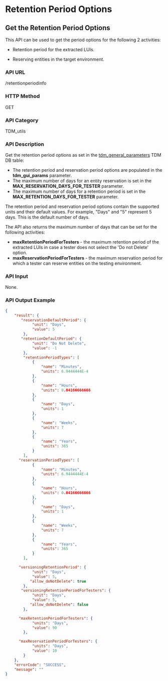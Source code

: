 # Retention Period Options

## Get the Retention Period Options

This API can be used to get the period options for the following 2 activities:

- Retention period for the extracted LUIs.

- Reserving entities in the target environment.   

### API URL

/retentionperiodinfo

### HTTP Method

GET

### API Category

TDM_utils

### API Description

Get the retention period options as set in the [tdm_general_parameters](/articles/TDM/tdm_configuration/02_tdmdb_general_parameters.md) TDM DB table:

- The retention period and reservation period options are populated in the **tdm_gui_params** parameter.
- The maximum number of days for an entity reservation is set in the **MAX_RESERVATION_DAYS_FOR_TESTER** parameter.
- The maximum number of days for a retention period is set in the **MAX_RETENTION_DAYS_FOR_TESTER** parameter.

The retention period and reservation period options contain the supported units and their default values. For example, "Days" and "5" represent 5 days. This is the default number of days.

The API also returns the maximum number of days that can be set for the following activities:

- **maxRetentionPeriodForTesters** - the maximum retention period of the extracted LUIs in case a tester does not select the 'Do not Delete' option.
- **maxReservationPeriodForTesters** - the maximum reservation period for which a tester can reserve entities on the testing environment.

### API Input

None.

### API Output Example

```json
{
    "result": {
       "reservationDefaultPeriod": {
            "unit": "Days",
            "value": 5
        },
       "retentionDefaultPeriod": {
            "unit": "Do Not Delete",
            "value": -1
        },
        "retentionPeriodTypes": [
            {
                "name": "Minutes",
                "units": 6.9444444E-4
            },
            {
                "name": "Hours",
                "units": 0.04166666666
            },
            {
                "name": "Days",
                "units": 1
            },
            {
                "name": "Weeks",
                "units": 7
            },
            {
                "name": "Years",
                "units": 365
            }
        ],
      "reservationPeriodTypes": [
            {
                "name": "Minutes",
                "units": 6.9444444E-4
            },
            {
                "name": "Hours",
                "units": 0.04166666666
            },
            {
                "name": "Days",
                "units": 1
            },
            {
                "name": "Weeks",
                "units": 7
            },
            {
                "name": "Years",
                "units": 365
            }
        ],

      "versioningRetentionPeriod": {
            "unit": "Days",
            "value": 5,
           "allow_doNotDelete": true
        },
       "versioningRetentionPeriodForTesters": {
            "unit": "Days",
            "value": 5,
           "allow_doNotDelete": false
        },

      "maxRetentionPeriodForTesters": {
            "units": "Days",
            "value": 90
        },

      "maxReservationPeriodForTesters": {
            "units": "Days",
            "value": 10
        }
    },
    "errorCode": "SUCCESS",
    "message": ""
}
```

